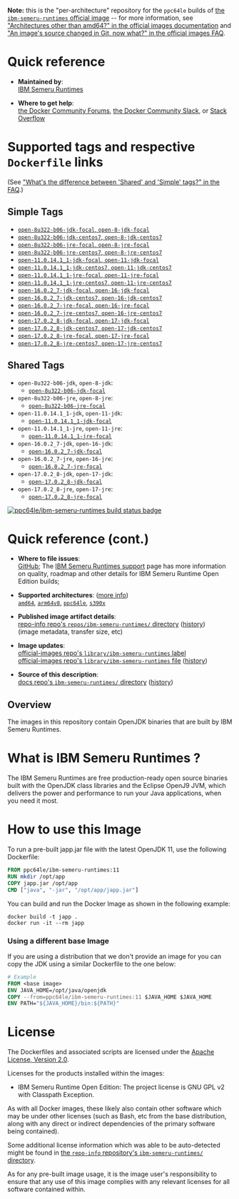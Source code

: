 <!--

********************************************************************************

WARNING:

    DO NOT EDIT "ibm-semeru-runtimes/README.md"

    IT IS AUTO-GENERATED

    (from the other files in "ibm-semeru-runtimes/" combined with a set of templates)

********************************************************************************

-->

**Note:** this is the "per-architecture" repository for the `ppc64le` builds of [the `ibm-semeru-runtimes` official image](https://hub.docker.com/_/ibm-semeru-runtimes) -- for more information, see ["Architectures other than amd64?" in the official images documentation](https://github.com/docker-library/official-images#architectures-other-than-amd64) and ["An image's source changed in Git, now what?" in the official images FAQ](https://github.com/docker-library/faq#an-images-source-changed-in-git-now-what).

# Quick reference

-	**Maintained by**:  
	[IBM Semeru Runtimes](https://github.com/ibmruntimes/semeru-containers)

-	**Where to get help**:  
	[the Docker Community Forums](https://forums.docker.com/), [the Docker Community Slack](https://dockr.ly/slack), or [Stack Overflow](https://stackoverflow.com/search?tab=newest&q=docker)

# Supported tags and respective `Dockerfile` links

(See ["What's the difference between 'Shared' and 'Simple' tags?" in the FAQ](https://github.com/docker-library/faq#whats-the-difference-between-shared-and-simple-tags).)

## Simple Tags

-	[`open-8u322-b06-jdk-focal`, `open-8-jdk-focal`](https://github.com/ibmruntimes/semeru-containers/blob/3cbdfa82d6d0ca92de9b1ac125efac5e3fb3569e/8/jdk/ubuntu/Dockerfile.open.releases.full)
-	[`open-8u322-b06-jdk-centos7`, `open-8-jdk-centos7`](https://github.com/ibmruntimes/semeru-containers/blob/3cbdfa82d6d0ca92de9b1ac125efac5e3fb3569e/8/jdk/centos/Dockerfile.open.releases.full)
-	[`open-8u322-b06-jre-focal`, `open-8-jre-focal`](https://github.com/ibmruntimes/semeru-containers/blob/3cbdfa82d6d0ca92de9b1ac125efac5e3fb3569e/8/jre/ubuntu/Dockerfile.open.releases.full)
-	[`open-8u322-b06-jre-centos7`, `open-8-jre-centos7`](https://github.com/ibmruntimes/semeru-containers/blob/3cbdfa82d6d0ca92de9b1ac125efac5e3fb3569e/8/jre/centos/Dockerfile.open.releases.full)
-	[`open-11.0.14.1_1-jdk-focal`, `open-11-jdk-focal`](https://github.com/ibmruntimes/semeru-containers/blob/3cbdfa82d6d0ca92de9b1ac125efac5e3fb3569e/11/jdk/ubuntu/Dockerfile.open.releases.full)
-	[`open-11.0.14.1_1-jdk-centos7`, `open-11-jdk-centos7`](https://github.com/ibmruntimes/semeru-containers/blob/3cbdfa82d6d0ca92de9b1ac125efac5e3fb3569e/11/jdk/centos/Dockerfile.open.releases.full)
-	[`open-11.0.14.1_1-jre-focal`, `open-11-jre-focal`](https://github.com/ibmruntimes/semeru-containers/blob/3cbdfa82d6d0ca92de9b1ac125efac5e3fb3569e/11/jre/ubuntu/Dockerfile.open.releases.full)
-	[`open-11.0.14.1_1-jre-centos7`, `open-11-jre-centos7`](https://github.com/ibmruntimes/semeru-containers/blob/3cbdfa82d6d0ca92de9b1ac125efac5e3fb3569e/11/jre/centos/Dockerfile.open.releases.full)
-	[`open-16.0.2_7-jdk-focal`, `open-16-jdk-focal`](https://github.com/ibmruntimes/semeru-containers/blob/3cbdfa82d6d0ca92de9b1ac125efac5e3fb3569e/16/jdk/ubuntu/Dockerfile.open.releases.full)
-	[`open-16.0.2_7-jdk-centos7`, `open-16-jdk-centos7`](https://github.com/ibmruntimes/semeru-containers/blob/3cbdfa82d6d0ca92de9b1ac125efac5e3fb3569e/16/jdk/centos/Dockerfile.open.releases.full)
-	[`open-16.0.2_7-jre-focal`, `open-16-jre-focal`](https://github.com/ibmruntimes/semeru-containers/blob/3cbdfa82d6d0ca92de9b1ac125efac5e3fb3569e/16/jre/ubuntu/Dockerfile.open.releases.full)
-	[`open-16.0.2_7-jre-centos7`, `open-16-jre-centos7`](https://github.com/ibmruntimes/semeru-containers/blob/3cbdfa82d6d0ca92de9b1ac125efac5e3fb3569e/16/jre/centos/Dockerfile.open.releases.full)
-	[`open-17.0.2_8-jdk-focal`, `open-17-jdk-focal`](https://github.com/ibmruntimes/semeru-containers/blob/3cbdfa82d6d0ca92de9b1ac125efac5e3fb3569e/17/jdk/ubuntu/Dockerfile.open.releases.full)
-	[`open-17.0.2_8-jdk-centos7`, `open-17-jdk-centos7`](https://github.com/ibmruntimes/semeru-containers/blob/3cbdfa82d6d0ca92de9b1ac125efac5e3fb3569e/17/jdk/centos/Dockerfile.open.releases.full)
-	[`open-17.0.2_8-jre-focal`, `open-17-jre-focal`](https://github.com/ibmruntimes/semeru-containers/blob/3cbdfa82d6d0ca92de9b1ac125efac5e3fb3569e/17/jre/ubuntu/Dockerfile.open.releases.full)
-	[`open-17.0.2_8-jre-centos7`, `open-17-jre-centos7`](https://github.com/ibmruntimes/semeru-containers/blob/3cbdfa82d6d0ca92de9b1ac125efac5e3fb3569e/17/jre/centos/Dockerfile.open.releases.full)

## Shared Tags

-	`open-8u322-b06-jdk`, `open-8-jdk`:
	-	[`open-8u322-b06-jdk-focal`](https://github.com/ibmruntimes/semeru-containers/blob/3cbdfa82d6d0ca92de9b1ac125efac5e3fb3569e/8/jdk/ubuntu/Dockerfile.open.releases.full)
-	`open-8u322-b06-jre`, `open-8-jre`:
	-	[`open-8u322-b06-jre-focal`](https://github.com/ibmruntimes/semeru-containers/blob/3cbdfa82d6d0ca92de9b1ac125efac5e3fb3569e/8/jre/ubuntu/Dockerfile.open.releases.full)
-	`open-11.0.14.1_1-jdk`, `open-11-jdk`:
	-	[`open-11.0.14.1_1-jdk-focal`](https://github.com/ibmruntimes/semeru-containers/blob/3cbdfa82d6d0ca92de9b1ac125efac5e3fb3569e/11/jdk/ubuntu/Dockerfile.open.releases.full)
-	`open-11.0.14.1_1-jre`, `open-11-jre`:
	-	[`open-11.0.14.1_1-jre-focal`](https://github.com/ibmruntimes/semeru-containers/blob/3cbdfa82d6d0ca92de9b1ac125efac5e3fb3569e/11/jre/ubuntu/Dockerfile.open.releases.full)
-	`open-16.0.2_7-jdk`, `open-16-jdk`:
	-	[`open-16.0.2_7-jdk-focal`](https://github.com/ibmruntimes/semeru-containers/blob/3cbdfa82d6d0ca92de9b1ac125efac5e3fb3569e/16/jdk/ubuntu/Dockerfile.open.releases.full)
-	`open-16.0.2_7-jre`, `open-16-jre`:
	-	[`open-16.0.2_7-jre-focal`](https://github.com/ibmruntimes/semeru-containers/blob/3cbdfa82d6d0ca92de9b1ac125efac5e3fb3569e/16/jre/ubuntu/Dockerfile.open.releases.full)
-	`open-17.0.2_8-jdk`, `open-17-jdk`:
	-	[`open-17.0.2_8-jdk-focal`](https://github.com/ibmruntimes/semeru-containers/blob/3cbdfa82d6d0ca92de9b1ac125efac5e3fb3569e/17/jdk/ubuntu/Dockerfile.open.releases.full)
-	`open-17.0.2_8-jre`, `open-17-jre`:
	-	[`open-17.0.2_8-jre-focal`](https://github.com/ibmruntimes/semeru-containers/blob/3cbdfa82d6d0ca92de9b1ac125efac5e3fb3569e/17/jre/ubuntu/Dockerfile.open.releases.full)

[![ppc64le/ibm-semeru-runtimes build status badge](https://img.shields.io/jenkins/s/https/doi-janky.infosiftr.net/job/multiarch/job/ppc64le/job/ibm-semeru-runtimes.svg?label=ppc64le/ibm-semeru-runtimes%20%20build%20job)](https://doi-janky.infosiftr.net/job/multiarch/job/ppc64le/job/ibm-semeru-runtimes/)

# Quick reference (cont.)

-	**Where to file issues**:  
	[GitHub](https://github.com/ibmruntimes/Semeru-Runtimes/issues); The [IBM Semeru Runtimes support](https://ibm.com/semeru-runtimes) page has more information on quality, roadmap and other details for IBM Semeru Runtime Open Edition builds;

-	**Supported architectures**: ([more info](https://github.com/docker-library/official-images#architectures-other-than-amd64))  
	[`amd64`](https://hub.docker.com/r/amd64/ibm-semeru-runtimes/), [`arm64v8`](https://hub.docker.com/r/arm64v8/ibm-semeru-runtimes/), [`ppc64le`](https://hub.docker.com/r/ppc64le/ibm-semeru-runtimes/), [`s390x`](https://hub.docker.com/r/s390x/ibm-semeru-runtimes/)

-	**Published image artifact details**:  
	[repo-info repo's `repos/ibm-semeru-runtimes/` directory](https://github.com/docker-library/repo-info/blob/master/repos/ibm-semeru-runtimes) ([history](https://github.com/docker-library/repo-info/commits/master/repos/ibm-semeru-runtimes))  
	(image metadata, transfer size, etc)

-	**Image updates**:  
	[official-images repo's `library/ibm-semeru-runtimes` label](https://github.com/docker-library/official-images/issues?q=label%3Alibrary%2Fibm-semeru-runtimes)  
	[official-images repo's `library/ibm-semeru-runtimes` file](https://github.com/docker-library/official-images/blob/master/library/ibm-semeru-runtimes) ([history](https://github.com/docker-library/official-images/commits/master/library/ibm-semeru-runtimes))

-	**Source of this description**:  
	[docs repo's `ibm-semeru-runtimes/` directory](https://github.com/docker-library/docs/tree/master/ibm-semeru-runtimes) ([history](https://github.com/docker-library/docs/commits/master/ibm-semeru-runtimes))

## Overview

The images in this repository contain OpenJDK binaries that are built by IBM Semeru Runtimes.

# What is IBM Semeru Runtimes ?

The IBM Semeru Runtimes are free production-ready open source binaries built with the OpenJDK class libraries and the Eclipse OpenJ9 JVM, which delivers the power and performance to run your Java applications, when you need it most.

# How to use this Image

To run a pre-built japp.jar file with the latest OpenJDK 11, use the following Dockerfile:

```dockerfile
FROM ppc64le/ibm-semeru-runtimes:11
RUN mkdir /opt/app
COPY japp.jar /opt/app
CMD ["java", "-jar", "/opt/app/japp.jar"]
```

You can build and run the Docker Image as shown in the following example:

```console
docker build -t japp .
docker run -it --rm japp
```

### Using a different base Image

If you are using a distribution that we don't provide an image for you can copy the JDK using a similar Dockerfile to the one below:

```dockerfile
# Example
FROM <base image>
ENV JAVA_HOME=/opt/java/openjdk
COPY --from=ppc64le/ibm-semeru-runtimes:11 $JAVA_HOME $JAVA_HOME
ENV PATH="${JAVA_HOME}/bin:${PATH}"
```

# License

The Dockerfiles and associated scripts are licensed under the [Apache License, Version 2.0](http://www.apache.org/licenses/LICENSE-2.0.html).

Licenses for the products installed within the images:

-	IBM Semeru Runtime Open Edition: The project license is GNU GPL v2 with Classpath Exception.

As with all Docker images, these likely also contain other software which may be under other licenses (such as Bash, etc from the base distribution, along with any direct or indirect dependencies of the primary software being contained).

Some additional license information which was able to be auto-detected might be found in [the `repo-info` repository's `ibm-semeru-runtimes/` directory](https://github.com/docker-library/repo-info/tree/master/repos/ibm-semeru-runtimes).

As for any pre-built image usage, it is the image user's responsibility to ensure that any use of this image complies with any relevant licenses for all software contained within.
